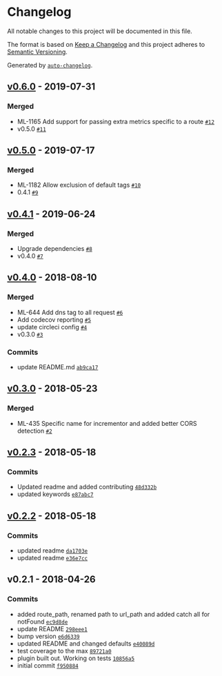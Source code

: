 # Changelog
All notable changes to this project will be documented in this file.

The format is based on [Keep a Changelog](http://keepachangelog.com/en/1.0.0/)
and this project adheres to [Semantic Versioning](http://semver.org/spec/v2.0.0.html).

Generated by [`auto-changelog`](https://github.com/CookPete/auto-changelog).

## [v0.6.0](https://github.com/GoodwayGroup/lib-hapi-dogstatsd/compare/v0.5.0...v0.6.0) - 2019-07-31
### Merged
- ML-1165 Add support for passing extra metrics specific to a route [`#12`](https://github.com/GoodwayGroup/lib-hapi-dogstatsd/pull/12)
- v0.5.0 [`#11`](https://github.com/GoodwayGroup/lib-hapi-dogstatsd/pull/11)

## [v0.5.0](https://github.com/GoodwayGroup/lib-hapi-dogstatsd/compare/v0.4.1...v0.5.0) - 2019-07-17
### Merged
- ML-1182 Allow exclusion of default tags [`#10`](https://github.com/GoodwayGroup/lib-hapi-dogstatsd/pull/10)
- 0.4.1 [`#9`](https://github.com/GoodwayGroup/lib-hapi-dogstatsd/pull/9)

## [v0.4.1](https://github.com/GoodwayGroup/lib-hapi-dogstatsd/compare/v0.4.0...v0.4.1) - 2019-06-24
### Merged
- Upgrade dependencies [`#8`](https://github.com/GoodwayGroup/lib-hapi-dogstatsd/pull/8)
- v0.4.0 [`#7`](https://github.com/GoodwayGroup/lib-hapi-dogstatsd/pull/7)

## [v0.4.0](https://github.com/GoodwayGroup/lib-hapi-dogstatsd/compare/v0.3.0...v0.4.0) - 2018-08-10
### Merged
- ML-644 Add dns tag to all request [`#6`](https://github.com/GoodwayGroup/lib-hapi-dogstatsd/pull/6)
- Add codecov reporting [`#5`](https://github.com/GoodwayGroup/lib-hapi-dogstatsd/pull/5)
- update circleci config [`#4`](https://github.com/GoodwayGroup/lib-hapi-dogstatsd/pull/4)
- v0.3.0 [`#3`](https://github.com/GoodwayGroup/lib-hapi-dogstatsd/pull/3)

### Commits
- update README.md [`ab9ca17`](https://github.com/GoodwayGroup/lib-hapi-dogstatsd/commit/ab9ca1797ae5dfc18076efcdb0ac1ba4e9a29b0e)

## [v0.3.0](https://github.com/GoodwayGroup/lib-hapi-dogstatsd/compare/v0.2.3...v0.3.0) - 2018-05-23
### Merged
- ML-435 Specific name for incrementor and added better CORS detection [`#2`](https://github.com/GoodwayGroup/lib-hapi-dogstatsd/pull/2)

## [v0.2.3](https://github.com/GoodwayGroup/lib-hapi-dogstatsd/compare/v0.2.2...v0.2.3) - 2018-05-18
### Commits
- Updated readme and added contributing [`48d332b`](https://github.com/GoodwayGroup/lib-hapi-dogstatsd/commit/48d332be59268fea0ea503d41b85429672540547)
- updated keywords [`e87abc7`](https://github.com/GoodwayGroup/lib-hapi-dogstatsd/commit/e87abc74a7721843a5745fc73cc0a54b56747c66)

## [v0.2.2](https://github.com/GoodwayGroup/lib-hapi-dogstatsd/compare/v0.2.1...v0.2.2) - 2018-05-18
### Commits
- updated readme [`da1703e`](https://github.com/GoodwayGroup/lib-hapi-dogstatsd/commit/da1703e4a8636c68ee2b77dce81510ab98f811d0)
- updated readme [`e36e7cc`](https://github.com/GoodwayGroup/lib-hapi-dogstatsd/commit/e36e7cc330431296a44ed9775257a7276469e586)

## v0.2.1 - 2018-04-26
### Commits
- added route_path, renamed path to url_path and added catch all for notFound [`ec9d8de`](https://github.com/GoodwayGroup/lib-hapi-dogstatsd/commit/ec9d8de73f450a2e329bd15bd69f40c5bb12bd3e)
- update README [`298eee1`](https://github.com/GoodwayGroup/lib-hapi-dogstatsd/commit/298eee1179993e3d951b5f776e92719f49aa532c)
- bump version [`e6d6339`](https://github.com/GoodwayGroup/lib-hapi-dogstatsd/commit/e6d6339f288098a266e233cae4e92498b290bcb4)
- updated README and changed defaults [`e40089d`](https://github.com/GoodwayGroup/lib-hapi-dogstatsd/commit/e40089de925b866da64dcbaddf0a5c646ec647b7)
- test coverage to the max [`89721a0`](https://github.com/GoodwayGroup/lib-hapi-dogstatsd/commit/89721a065825b2ab1cc58c3001817a62c5536387)
- plugin built out. Working on tests [`10856a5`](https://github.com/GoodwayGroup/lib-hapi-dogstatsd/commit/10856a586b88c7be69fe268fa118e34da23da9de)
- initial commit [`f950884`](https://github.com/GoodwayGroup/lib-hapi-dogstatsd/commit/f9508843834076b7e3f1ef045fda3d8e6423a375)

